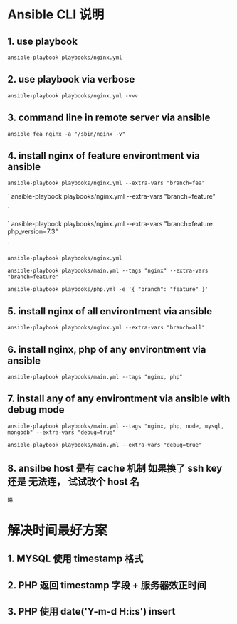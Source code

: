 
# Ansible CLI 说明

## 1. use playbook
`
ansible-playbook playbooks/nginx.yml
`

## 2. use playbook via verbose
`
ansible-playbook playbooks/nginx.yml -vvv
`

## 3. command line in remote server via ansible
`
ansible fea_nginx -a "/sbin/nginx -v"
`

## 4. install nginx of feature environtment via ansible
`
ansible-playbook playbooks/nginx.yml --extra-vars "branch=fea"
`

`
ansible-playbook playbooks/nginx.yml --extra-vars "branch=feature"

`

`
ansible-playbook playbooks/nginx.yml --extra-vars "branch=feature php_version=7.3"

`

`
ansible-playbook playbooks/nginx.yml
`

`
ansible-playbook playbooks/main.yml --tags "nginx" --extra-vars "branch=feature"
`

`
ansible-playbook playbooks/php.yml -e '{ "branch": "feature" }'
`

## 5. install nginx of all environtment via ansible
`
ansible-playbook playbooks/nginx.yml --extra-vars "branch=all"
`

## 6. install nginx, php of any environtment via ansible
`
ansible-playbook playbooks/main.yml --tags "nginx, php"
`

## 7. install any of any environtment via ansible with debug mode
`
ansible-playbook playbooks/main.yml --tags "nginx, php, node, mysql, mongodb" --extra-vars "debug=true"
`

`
ansible-playbook playbooks/main.yml --extra-vars "debug=true"
`

## 8. ansilbe host 是有 cache 机制 如果换了 ssh key 还是 无法连， 试试改个 host 名
`
略
`




# 解决时间最好方案
## 1. MYSQL 使用 timestamp 格式
## 2. PHP 返回 timestamp 字段 + 服务器效正时间
## 3. PHP 使用 date('Y-m-d H:i:s') insert